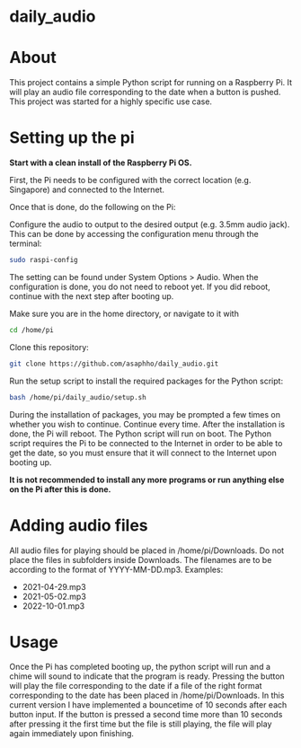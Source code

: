 # daily_audio

<h1>About</h1>

This project contains a simple Python script for running on a Raspberry Pi. It will play an audio file corresponding to the date when a button is pushed. This project was started for a highly specific use case.

<h1>Setting up the pi</h1>

**Start with a clean install of the Raspberry Pi OS.** 

First, the Pi needs to be configured with the correct location (e.g. Singapore) and connected to the Internet.

Once that is done, do the following on the Pi:

Configure the audio to output to the desired output (e.g. 3.5mm audio jack). This can be done by accessing the configuration menu through the terminal:

```sh
sudo raspi-config
```

The setting can be found under System Options > Audio. When the configuration is done, you do not need to reboot yet. If you did reboot, continue with the next step after booting up.

Make sure you are in the home directory, or navigate to it with 
```sh
cd /home/pi
```

Clone this repository:
```sh
git clone https://github.com/asaphho/daily_audio.git
```

Run the setup script to install the required packages for the Python script:
```sh
bash /home/pi/daily_audio/setup.sh
```

During the installation of packages, you may be prompted a few times on whether you wish to continue. Continue every time. After the installation is done, the Pi will reboot. The Python script will run on boot. The Python script requires the Pi to be connected to the Internet in order to be able to get the date, so you must ensure that it will connect to the Internet upon booting up.

**It is not recommended to install any more programs or run anything else on the Pi after this is done.**

<h1>Adding audio files</h1>
All audio files for playing should be placed in /home/pi/Downloads. Do not place the files in subfolders inside Downloads. The filenames are to be according to the format of YYYY-MM-DD.mp3. Examples:
<ul>
  <li>2021-04-29.mp3</li>
  <li>2021-05-02.mp3</li>
  <li>2022-10-01.mp3</li>
 </ul>
 
<h1>Usage</h1>
Once the Pi has completed booting up, the python script will run and a chime will sound to indicate that the program is ready. Pressing the button will play the file corresponding to the date if a file of the right format corresponding to the date has been placed in /home/pi/Downloads. In this current version I have implemented a bouncetime of 10 seconds after each button input. If the button is pressed a second time more than 10 seconds after pressing it the first time but the file is still playing, the file will play again immediately upon finishing.
